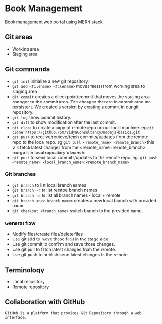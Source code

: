 # Book Management
Book management web portal using MERN stack

## Git areas
- Working area
- Staging area

## Git commands
- `git init` initialize a new git repository
- `git add <filename> <filename>` moves file(s) from working area to staging area
- `git commit` creates a checkpoint/commit that moves the staging area changes to the commit area. The changes that are in commit area are persistent. We created a version by creating a commit in our git repository.
- `git log` show commit history.
- `git diff` to show modification after the last commit.
- `git clone` to create a copy of remote repo on our local machine. eg `git clone https://github.com/VidyaConsultancy/nodejs-basics.git`
- `git pull` to receive/retrieve/fetch commits/updates from the remote repo to the local repo. eg `git pull <remote_name> <remote_branch>` this will fetch latest changes from the <remote_name+remote_branch> merge it in local repository's branch.
- `git push` to send local commits/updates to the remote repo. eg. `git push <remote_name> <local_branch_name>:<remote_branch_name>`

### Git branches
- `git branch` to list local branch names
- `git branch -r` to list remtoe branch names
- `git branch -a` to list all branch names - local + remote
- `git branch <new_branch_name>` creates a new local branch with provided name.
- `git checkout <branch_name>` switch branch to the provided name.

### General flow
- Modify files/create files/delete files
- Use git add to move those files in the stage area
- Use git commit to confirm and save those changes.
- Use git pull to fetch latest changes from the remote.
- Use git push to publish/send latest changes to the remote.

## Terminology
- Local repository
- Remote repository

## Collaboration with GitHub
    GitHub is a platform that provides Git Repository through a web interface.